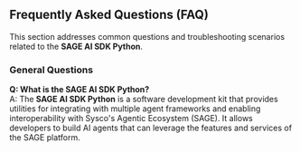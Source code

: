 
## Frequently Asked Questions (FAQ)

This section addresses common questions and troubleshooting scenarios related to the **SAGE AI SDK Python**.

### General Questions

**Q: What is the SAGE AI SDK Python?**  
A: The **SAGE AI SDK Python** is a software development kit that provides utilities for integrating with multiple agent frameworks and enabling interoperability with Sysco's Agentic Ecosystem (SAGE). It allows developers to build AI agents that can leverage the features and services of the SAGE platform.
